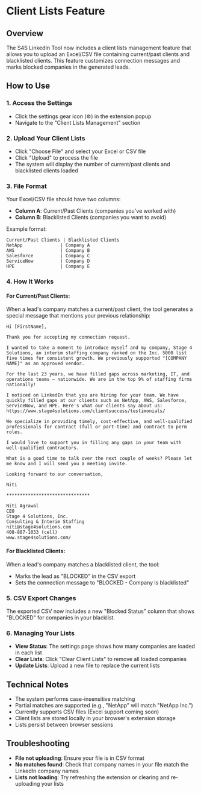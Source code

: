 # Client Lists Feature

## Overview
The S4S LinkedIn Tool now includes a client lists management feature that allows you to upload an Excel/CSV file containing current/past clients and blacklisted clients. This feature customizes connection messages and marks blocked companies in the generated leads.

## How to Use

### 1. Access the Settings
- Click the settings gear icon (⚙️) in the extension popup
- Navigate to the "Client Lists Management" section

### 2. Upload Your Client Lists
- Click "Choose File" and select your Excel or CSV file
- Click "Upload" to process the file
- The system will display the number of current/past clients and blacklisted clients loaded

### 3. File Format
Your Excel/CSV file should have two columns:
- **Column A**: Current/Past Clients (companies you've worked with)
- **Column B**: Blacklisted Clients (companies you want to avoid)

Example format:
```
Current/Past Clients | Blacklisted Clients
NetApp              | Company A
AWS                 | Company B
Salesforce          | Company C
ServiceNow          | Company D
HPE                 | Company E
```

### 4. How It Works

#### For Current/Past Clients:
When a lead's company matches a current/past client, the tool generates a special message that mentions your previous relationship:

```
Hi [FirstName],

Thank you for accepting my connection request.

I wanted to take a moment to introduce myself and my company, Stage 4 Solutions, an interim staffing company ranked on the Inc. 5000 list five times for consistent growth. We previously supported "[COMPANY NAME]" as an approved vendor.

For the last 23 years, we have filled gaps across marketing, IT, and operations teams – nationwide. We are in the top 9% of staffing firms nationally!

I noticed on LinkedIn that you are hiring for your team. We have quickly filled gaps at our clients such as NetApp, AWS, Salesforce, ServiceNow, and HPE. Here's what our clients say about us: https://www.stage4solutions.com/clientsuccess/testimonials/

We specialize in providing timely, cost-effective, and well-qualified professionals for contract (full or part-time) and contract to perm roles.

I would love to support you in filling any gaps in your team with well-qualified contractors.

What is a good time to talk over the next couple of weeks? Please let me know and I will send you a meeting invite.

Looking forward to our conversation,

Niti

*******************************

Niti Agrawal
CEO
Stage 4 Solutions, Inc.
Consulting & Interim Staffing
niti@stage4solutions.com
408-887-1033 (cell)
www.stage4solutions.com/
```

#### For Blacklisted Clients:
When a lead's company matches a blacklisted client, the tool:
- Marks the lead as "BLOCKED" in the CSV export
- Sets the connection message to "BLOCKED - Company is blacklisted"

### 5. CSV Export Changes
The exported CSV now includes a new "Blocked Status" column that shows "BLOCKED" for companies in your blacklist.

### 6. Managing Your Lists
- **View Status**: The settings page shows how many companies are loaded in each list
- **Clear Lists**: Click "Clear Client Lists" to remove all loaded companies
- **Update Lists**: Upload a new file to replace the current lists

## Technical Notes
- The system performs case-insensitive matching
- Partial matches are supported (e.g., "NetApp" will match "NetApp Inc.")
- Currently supports CSV files (Excel support coming soon)
- Client lists are stored locally in your browser's extension storage
- Lists persist between browser sessions

## Troubleshooting
- **File not uploading**: Ensure your file is in CSV format
- **No matches found**: Check that company names in your file match the LinkedIn company names
- **Lists not loading**: Try refreshing the extension or clearing and re-uploading your lists 